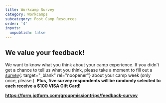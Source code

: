 ```yaml
---
title: Workcamp Survey
category: Workcamps
subcategory: Post Camp Resources
order: '4'
inputs:
  unpublish: false
---
```

## We value your feedback!

We want to know what you think about your camp experience. If you didn't get a chance to tell us what you think, please take a moment to fill out a [survey](gmt.camp/feedback){: target="_blank" rel="noopener"} about your camp week (only once, please.) &nbsp;**Plus, five survey respondents will be randomly selected to each receive a $100 VISA Gift Card!**

<div><div><div><p><a target="_blank" href="https://form.jotform.com/groupmissiontrips/feedback-survey"><strong>https://form.jotform.com/groupmissiontrips/feedback-survey</strong></a></p></div></div></div>
